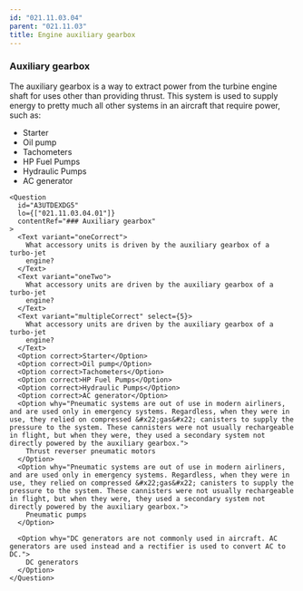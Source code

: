 ```yaml
---
id: "021.11.03.04"
parent: "021.11.03"
title: Engine auxiliary gearbox
---
```


### Auxiliary gearbox

The auxiliary gearbox is a way to extract power from the turbine engine shaft
for uses other than providing thrust. This system is used to supply energy to
pretty much all other systems in an aircraft that require power, such as:

- Starter
- Oil pump
- Tachometers
- HP Fuel Pumps
- Hydraulic Pumps
- AC generator

```tsx
<Question
  id="A3UTDEXDG5"
  lo={["021.11.03.04.01"]}
  contentRef="### Auxiliary gearbox"
>
  <Text variant="oneCorrect">
    What accessory units is driven by the auxiliary gearbox of a turbo-jet
    engine?
  </Text>
  <Text variant="oneTwo">
    What accessory units are driven by the auxiliary gearbox of a turbo-jet
    engine?
  </Text>
  <Text variant="multipleCorrect" select={5}>
    What accessory units are driven by the auxiliary gearbox of a turbo-jet
    engine?
  </Text>
  <Option correct>Starter</Option>
  <Option correct>Oil pump</Option>
  <Option correct>Tachometers</Option>
  <Option correct>HP Fuel Pumps</Option>
  <Option correct>Hydraulic Pumps</Option>
  <Option correct>AC generator</Option>
  <Option why="Pneumatic systems are out of use in modern airliners, and are used only in emergency systems. Regardless, when they were in use, they relied on compressed &#x22;gas&#x22; canisters to supply the pressure to the system. These cannisters were not usually rechargeable  in flight, but when they were, they used a secondary system not directly powered by the auxiliary gearbox.">
    Thrust reverser pneumatic motors
  </Option>
  <Option why="Pneumatic systems are out of use in modern airliners, and are used only in emergency systems. Regardless, when they were in use, they relied on compressed &#x22;gas&#x22; canisters to supply the pressure to the system. These cannisters were not usually rechargeable  in flight, but when they were, they used a secondary system not directly powered by the auxiliary gearbox.">
    Pneumatic pumps
  </Option>

  <Option why="DC generators are not commonly used in aircraft. AC generators are used instead and a rectifier is used to convert AC to DC.">
    DC generators
  </Option>
</Question>
```

